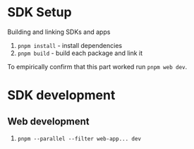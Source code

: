# SDK Setup

Building and linking SDKs and apps

1. `pnpm install` - install dependencies
2. `pnpm build` - build each package and link it

To empirically confirm that this part worked run `pnpm web dev`.

# SDK development

## Web development

1. `pnpm --parallel --filter web-app... dev`
